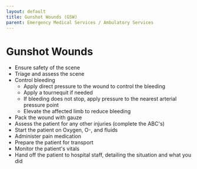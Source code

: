```yaml
---
layout: default
title: Gunshot Wounds (GSW)
parent: Emergency Medical Services / Ambulatory Services
---
```


# Gunshot Wounds

- Ensure safety of the scene
- Triage and assess the scene
- Control bleeding
  - Apply direct pressure to the wound to control the bleeding
  - Apply a tournequit if needed
  - If bleeding does not stop, apply pressure to the nearest arterial pressure point
  - Elevate the affected limb to reduce bleeding
- Pack the wound with gauze
- Assess the patient for any other injuries (complete the ABC's)
- Start the patient on Oxygen, O-, and fluids
- Administer pain medication
- Prepare the patient for transport
- Monitor the patient's vitals
- Hand off the patient to hospital staff, detailing the situation and what you did